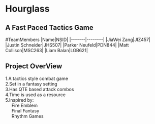 # Hourglass
A Fast Paced Tactics Game
---
#TeamMembers
|Name|NSID|
|-------|--------|
|JiaWei Zang|JIZ457|
|Justin Schneider|JHS507|
|Parker Neufeld|PDN844|
|Matt Collison|MSC263|
|Liam Balan|LGB621|

## Project OverView

1.A tactics style combat game  
2.Set in a fantasy setting  
3.Has QTE based attack combos  
4.Time is used as a resource  
5.Inspired by:  
      &nbsp;&nbsp;&nbsp;&nbsp;     Fire Emblem  
      &nbsp;&nbsp;&nbsp;&nbsp;     Final Fantasy  
      &nbsp;&nbsp;&nbsp;&nbsp;     Rhythm Games  
